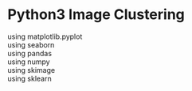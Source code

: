 # Python3 Image Clustering
using matplotlib.pyplot<br/>
using seaborn<br/>
using pandas<br/>
using numpy<br/>
using skimage<br/>
using sklearn<br/>
